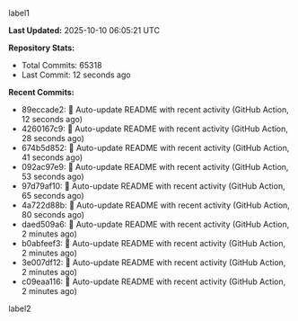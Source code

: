 
label1 
<!-- ACTIVITY_START -->
**Last Updated:** 2025-10-10 06:05:21 UTC

**Repository Stats:**
- Total Commits: 65318
- Last Commit: 12 seconds ago

**Recent Commits:**
- 89eccade2: 🤖 Auto-update README with recent activity (GitHub Action, 12 seconds ago)
- 4260167c9: 🤖 Auto-update README with recent activity (GitHub Action, 28 seconds ago)
- 674b5d852: 🤖 Auto-update README with recent activity (GitHub Action, 41 seconds ago)
- 092ac97e9: 🤖 Auto-update README with recent activity (GitHub Action, 53 seconds ago)
- 97d79af10: 🤖 Auto-update README with recent activity (GitHub Action, 65 seconds ago)
- 4a722d88b: 🤖 Auto-update README with recent activity (GitHub Action, 80 seconds ago)
- daed509a6: 🤖 Auto-update README with recent activity (GitHub Action, 2 minutes ago)
- b0abfeef3: 🤖 Auto-update README with recent activity (GitHub Action, 2 minutes ago)
- 3e007df12: 🤖 Auto-update README with recent activity (GitHub Action, 2 minutes ago)
- c09eaa116: 🤖 Auto-update README with recent activity (GitHub Action, 2 minutes ago)
<!-- ACTIVITY_END -->

label2
